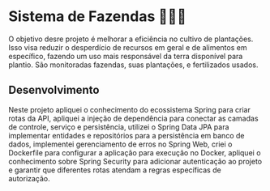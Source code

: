 # Sistema de Fazendas 👩‍🌾🌾
O objetivo desre projeto é melhorar a eficiência no cultivo de plantações. Isso visa reduzir o desperdício de recursos em geral e de alimentos em específico, fazendo um uso mais responsável da terra disponível para plantio. São monitoradas fazendas, suas plantações, e fertilizados usados.

## Desenvolvimento
Neste projeto apliquei o conhecimento do ecossistema Spring para criar rotas da API, apliquei a injeção de dependência para conectar as camadas de controle, serviço e persistência, utilizei o Spring Data JPA para implementar entidades e repositórios para a persistência em banco de dados, implementei gerenciamento de erros no Spring Web, criei o Dockerfile para configurar a aplicação para execução no Docker, apliquei o conhecimento sobre Spring Security para adicionar autenticação ao projeto e garantir que diferentes rotas atendam a regras específicas de autorização.
